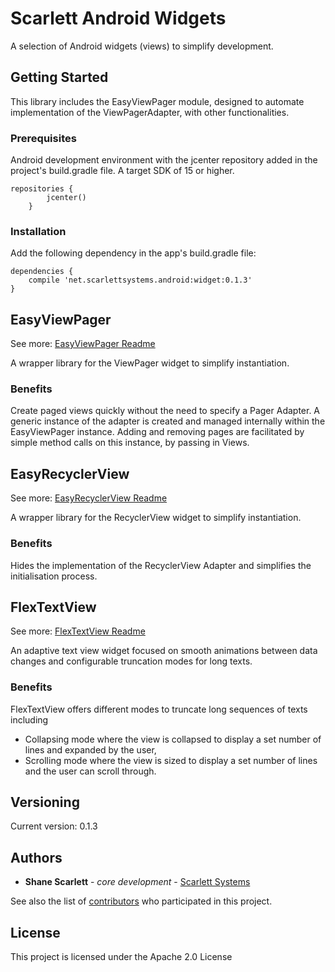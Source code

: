 # Scarlett Android Widgets

A selection of Android widgets (views) to simplify development.

## Getting Started

This library includes the EasyViewPager module, designed to automate implementation of the ViewPagerAdapter, with other functionalities.

### Prerequisites

Android development environment with the jcenter repository added in the project's build.gradle file.
A target SDK of 15 or higher.

```
repositories {
        jcenter()
    }
```

### Installation

Add the following dependency in the app's build.gradle file:

```
dependencies {
    compile 'net.scarlettsystems.android:widget:0.1.3'
}
```

## EasyViewPager
See more: [EasyViewPager Readme](../master/EASY_VIEW_PAGER.md)

A wrapper library for the ViewPager widget to simplify instantiation.

### Benefits

Create paged views quickly without the need to specify a Pager Adapter. A generic instance of the adapter is created and managed internally within the EasyViewPager instance. Adding and removing pages are facilitated by simple method calls on this instance, by passing in Views.

## EasyRecyclerView
See more: [EasyRecyclerView Readme](../master/EASY_RECYCLER_VIEW.md)

A wrapper library for the RecyclerView widget to simplify instantiation.

### Benefits

Hides the implementation of the RecyclerView Adapter and simplifies the initialisation process.

## FlexTextView
See more: [FlexTextView Readme](../master/FLEX_TEXT_VIEW.md)

An adaptive text view widget focused on smooth animations between data changes and configurable truncation modes for long texts.

### Benefits

FlexTextView offers different modes to truncate long sequences of texts including
* Collapsing mode where the view is collapsed to display a set number of lines and expanded by the user,
* Scrolling mode where the view is sized to display a set number of lines and the user can scroll through.


## Versioning

Current version: 0.1.3

## Authors

* **Shane Scarlett** - *core development* - [Scarlett Systems](https://scarlettsystems.net)

See also the list of [contributors](https://github.com/your/project/contributors) who participated in this project.

## License

This project is licensed under the Apache 2.0 License
